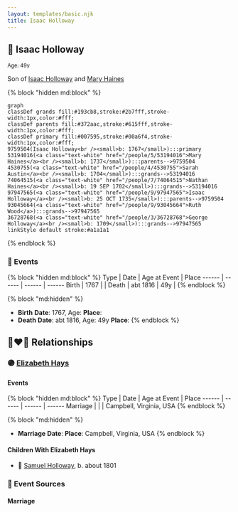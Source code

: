 ```yaml
---
layout: templates/basic.njk
title: Isaac Holloway
---
```

## 🔵 Isaac Holloway
<small>Age: 49y</small>

Son of [Isaac Holloway](/people/9/97947565) and [Mary Haines](/people/5/53194016)

{% block "hidden md:block" %}
```mermaid
graph
classDef grands fill:#193cb8,stroke:#2b7fff,stroke-width:1px,color:#fff;
classDef parents fill:#372aac,stroke:#615fff,stroke-width:1px,color:#fff;
classDef primary fill:#007595,stroke:#00a6f4,stroke-width:1px,color:#fff;
9759504(Isaac Holloway<br /><small>b: 1767</small>):::primary
53194016(<a class="text-white" href="/people/5/53194016">Mary Haines</a><br /><small>b: 1737</small>):::parents-->9759504
4530755(<a class="text-white" href="/people/4/4530755">Sarah Austin</a><br /><small>b: 1704</small>):::grands-->53194016
74064515(<a class="text-white" href="/people/7/74064515">Nathan Haines</a><br /><small>b: 19 SEP 1702</small>):::grands-->53194016
97947565(<a class="text-white" href="/people/9/97947565">Isaac Holloway</a><br /><small>b: 25 OCT 1735</small>):::parents-->9759504
93045664(<a class="text-white" href="/people/9/93045664">Ruth Wood</a>):::grands-->97947565
36728768(<a class="text-white" href="/people/3/36728768">George Holloway</a><br /><small>b: 1709</small>):::grands-->97947565
linkStyle default stroke:#a1a1a1
```
{% endblock %}

### 📆 Events

{% block "hidden md:block" %}
Type | Date | Age at Event | Place
------ | ------ | ------ | ------
Birth | 1767 |  |
Death | abt 1816 | 49y |
{% endblock %}

{% block "md:hidden" %}
- **Birth**
**Date**: 1767, Age:
**Place**:
- **Death**
**Date**: abt 1816, Age: 49y
**Place**:
{% endblock %}

## 👩‍❤️‍👨 Relationships

### 🟣 [Elizabeth Hays](/people/8/83876909)

#### Events

{% block "hidden md:block" %}
Type | Date | Age at Event | Place
------ | ------ | ------ | ------
Marriage |  |  | Campbell, Virginia, USA
{% endblock %}

{% block "md:hidden" %}
- **Marriage**
**Date**:
**Place**: Campbell, Virginia, USA
{% endblock %}

#### Children With Elizabeth Hays
* 🔵 [Samuel Holloway](/people/6/61320261), b. about 1801
### 📰 Event Sources

#### <a id="event-family-0-event-0"></a> Marriage
